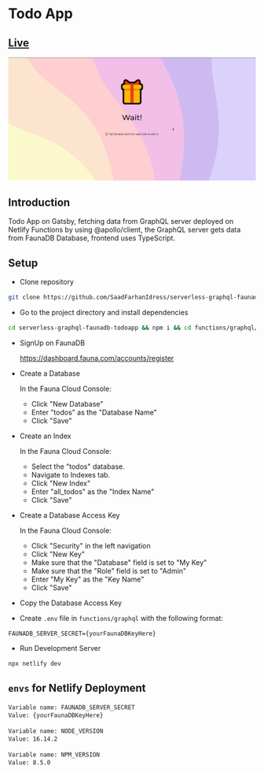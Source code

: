 #  Todo App

## [Live](https://bit.ly/3RCLaO6)
<img src="./preview.gif" />

## Introduction 
Todo App on Gatsby, fetching data from GraphQL server deployed on Netlify Functions by using @apollo/client, the GraphQL server gets data from FaunaDB Database, frontend uses TypeScript.

## Setup
- Clone repository
```bash
git clone https://github.com/SaadFarhanIdress/serverless-graphql-faunadb-todoapp
```
- Go to the project directory and install dependencies
```bash
cd serverless-graphql-faunadb-todoapp && npm i && cd functions/graphql/ && npm i
```

- SignUp on FaunaDB

    https://dashboard.fauna.com/accounts/register

- Create a Database

    In the Fauna Cloud Console:
    - Click "New Database"
    - Enter "todos" as the "Database Name"
    - Click "Save"

- Create an Index

    In the Fauna Cloud Console:
    - Select the "todos" database.
    - Navigate to Indexes tab.
    - Click "New Index"
    - Enter "all_todos" as the "Index Name"
    - Click "Save"

- Create a Database Access Key

    In the Fauna Cloud Console:
    - Click "Security" in the left navigation
    - Click "New Key"
    - Make sure that the "Database" field is set to "My Key"
    - Make sure that the "Role" field is set to "Admin"
    - Enter "My Key" as the "Key Name"
    - Click "Save"

- Copy the Database Access Key

- Create `.env` file in `functions/graphql` with the following format:

```env
FAUNADB_SERVER_SECRET={yourFaunaDBKeyHere}
```

- Run Development Server

```bash
npx netlify dev
```

## `envs` for Netlify Deployment
```
Variable name: FAUNADB_SERVER_SECRET
Value: {yourFaunaDBKeyHere}

Variable name: NODE_VERSION
Value: 16.14.2

Variable name: NPM_VERSION
Value: 8.5.0
```
